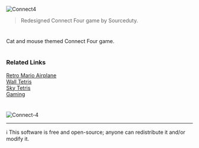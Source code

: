 ![Connect4](https://github.com/sourceduty/Connect_Four/assets/123030236/4096fdfc-58dc-4738-b9f0-bcb3b41a4b59)

> Redesigned Connect Four game by Sourceduty.

#

Cat and mouse themed Connect Four game.

#
### Related Links

[Retro Mario Airplane](https://github.com/sourceduty/RetroMarioAirplane)
<br>
[Wall Tetris](https://github.com/sourceduty/Wall_Tetris)
<br>
[Sky Tetris](https://github.com/sourceduty/Sky_Tetris)
<br>
[Gaming](https://github.com/sourceduty/Gaming)

#

![Connect-4](https://github.com/sourceduty/Connect_Four/assets/123030236/e49d5bfb-1ab4-4ec7-8c69-14927f240cac)

***
ℹ️ This software is free and open-source; anyone can redistribute it and/or modify it.
